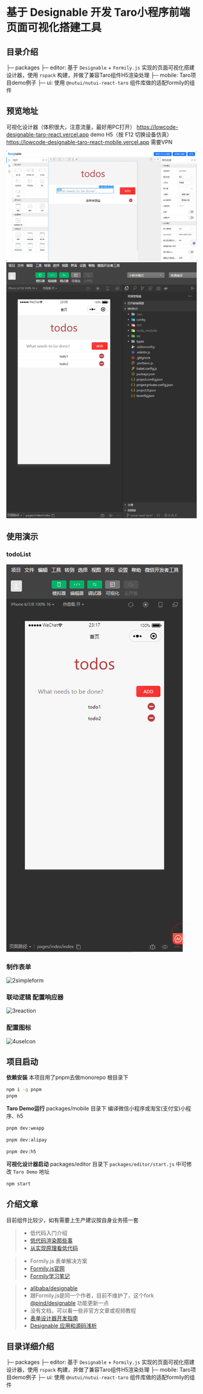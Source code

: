 # 基于 Designable 开发 Taro小程序前端页面可视化搭建工具

## 目录介绍

├─ packages
  ├─ editor: 基于 `Designable` + `Formily.js` 实现的页面可视化搭建设计器，使用 `rspack` 构建，并做了兼容Taro组件H5渲染处理
  ├─ mobile: Taro项目demo例子
  ├─ ui: 使用 `@nutui/nutui-react-taro` 组件库做的适配formily的组件

## 预览地址

可视化设计器（体积很大，注意流量，最好用PC打开） <https://lowcode-designable-taro-react.vercel.app>
demo H5（按 F12 切换设备仿真） <https://lowcode-designable-taro-react-mobile.vercel.app>
需要VPN

![editor](./showImage/editor.png)
![mobile](./showImage/mobile.png)

## 使用演示

### todoList

![1todolist](./showImage/gif/1readme/1todolist.gif)

### 制作表单

![2simpleform](./showImage/gif/1readme/2simpleform.gif)

### 联动逻辑 配置响应器

![3reaction](./showImage/gif/1readme/3reaction.gif)

### 配置图标

![4useIcon](./showImage/gif/1readme/4useIcon.gif)

## 项目启动

**依赖安装**
本项目用了pnpm去做monorepo
根目录下

```bash
npm i -g pnpm
pnpm
```

**Taro Demo运行**
packages/mobile 目录下
编译微信小程序或淘宝(支付宝)小程序、h5

```bash
pnpm dev:weapp
```

```bash
pnpm dev:alipay
```

```bash
pnpm dev:h5
```

**可视化设计器启动**
packages/editor 目录下
`packages/editor/start.js` 中可修改 `Taro Demo` 地址

```bash
npm start
```

## 介绍文章

目前组件比较少，如有需要上生产建议按自身业务搭一套

> - 低代码入门介绍
> - [低代码渲染那些事](https://zhuanlan.zhihu.com/p/540339437)
> - [从实现原理看低代码](https://zhuanlan.zhihu.com/p/451340998)

> - Formily.js 表单解决方案
> - [Formily.js官网](https://formilyjs.org/zh-CN/guide/learn-formily)
> - [Formily学习笔记](https://github.com/cgfeel/formily)

> - [alibaba/designable](https://github.com/alibaba/designable)
> - 跟Formily.js是同一个作者，目前不维护了，这个fork [@pind/designable](https://github.com/pindjs/designable) 功能更新一点
> - 没有文档，可以看一些非官方文章或视频教程
> - [表单设计器开发指南](https://formilyjs.org/zh-CN/guide/form-builder)
> - [Designable 应用和源码浅析](https://zhuanlan.zhihu.com/p/431263711)

## 目录详细介绍

├─ packages
  ├─ editor: 基于 `Designable` + `Formily.js` 实现的页面可视化搭建设计器，使用 `rspack` 构建，并做了兼容Taro组件H5渲染处理
  ├─ mobile: Taro项目demo例子
  ├─ ui: 使用 `@nutui/nutui-react-taro` 组件库做的适配formily的组件